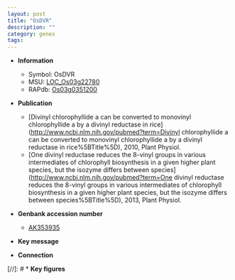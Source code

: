 ```yaml
---
layout: post
title: "OsDVR"
description: ""
category: genes
tags: 
---
```


* **Information**  
    + Symbol: OsDVR  
    + MSU: [LOC_Os03g22780](http://rice.plantbiology.msu.edu/cgi-bin/ORF_infopage.cgi?orf=LOC_Os03g22780)  
    + RAPdb: [Os03g0351200](http://rapdb.dna.affrc.go.jp/viewer/gbrowse_details/irgsp1?name=Os03g0351200)  

* **Publication**  
    + [Divinyl chlorophyllide a can be converted to monovinyl chlorophyllide a by a divinyl reductase in rice](http://www.ncbi.nlm.nih.gov/pubmed?term=Divinyl chlorophyllide a can be converted to monovinyl chlorophyllide a by a divinyl reductase in rice%5BTitle%5D), 2010, Plant Physiol.
    + [One divinyl reductase reduces the 8-vinyl groups in various intermediates of chlorophyll biosynthesis in a given higher plant species, but the isozyme differs between species](http://www.ncbi.nlm.nih.gov/pubmed?term=One divinyl reductase reduces the 8-vinyl groups in various intermediates of chlorophyll biosynthesis in a given higher plant species, but the isozyme differs between species%5BTitle%5D), 2013, Plant Physiol.

* **Genbank accession number**  
    + [AK353935](http://www.ncbi.nlm.nih.gov/nuccore/AK353935)

* **Key message**  

* **Connection**  

[//]: # * **Key figures**  


